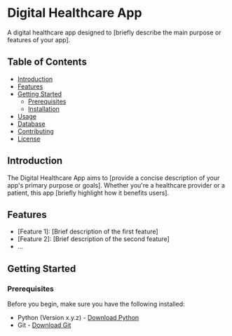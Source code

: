 # Digital Healthcare App

A digital healthcare app designed to [briefly describe the main purpose or features of your app].

## Table of Contents

- [Introduction](#introduction)
- [Features](#features)
- [Getting Started](#getting-started)
  - [Prerequisites](#prerequisites)
  - [Installation](#installation)
- [Usage](#usage)
- [Database](#database)
- [Contributing](#contributing)
- [License](#license)

## Introduction

The Digital Healthcare App aims to [provide a concise description of your app's primary purpose or goals]. Whether you're a healthcare provider or a patient, this app [briefly highlight how it benefits users].

## Features

- [Feature 1]: [Brief description of the first feature]
- [Feature 2]: [Brief description of the second feature]
- ...

## Getting Started

### Prerequisites

Before you begin, make sure you have the following installed:

- Python (Version x.y.z) - [Download Python](https://www.python.org/downloads/)
- Git - [Download Git](https://git-scm.com/downloads)


